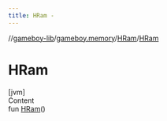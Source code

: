 ```yaml
---
title: HRam -
---
```

//[gameboy-lib](../../index.md)/[gameboy.memory](../index.md)/[HRam](index.md)/[HRam](-h-ram.md)



# HRam  
[jvm]  
Content  
fun [HRam](-h-ram.md)()  



